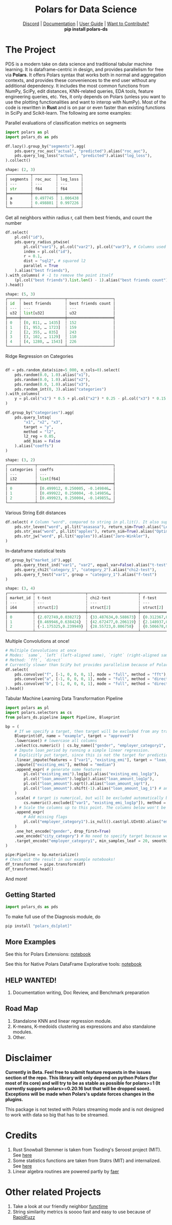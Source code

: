 <h1 align="center">
  <b>Polars for Data Science</b>
  <br>
</h1>

<p align="center">
  <a href="https://discord.gg/VaYJrrwbNU">Discord</a>
  |
  <a href="https://polars-ds-extension.readthedocs.io/en/latest/">Documentation</a>
  |
  <a href="https://github.com/abstractqqq/polars_ds_extension/blob/main/examples/basics.ipynb">User Guide</a>
  |
  <a href="https://github.com/abstractqqq/polars_ds_extension/blob/main/CONTRIBUTING.md">Want to Contribute?</a>
<br>
<b>pip install polars-ds</b>
</p>

# The Project

PDS is a modern take on data science and traditional tabular machine learning. It is dataframe-centric in design, and provides parallelism for free via **Polars**. It offers Polars syntax that works both in normal and aggregation contexts, and provides these conveniences to the end user without any additional dependency. It includes the most common functions from NumPy, SciPy, edit distances, KNN-related queries, EDA tools, feature engineering queries, etc. Yes, it only depends on Polars (unless you want to use the plotting functionalities and want to interop with NumPy). Most of the code is rewritten in **Rust** and is on par or even faster than existing functions in SciPy and Scikit-learn. The following are some examples:

Parallel evaluations of classification metrics on segments

```python
import polars as pl
import polars_ds as pds

df.lazy().group_by("segments").agg( 
    pds.query_roc_auc("actual", "predicted").alias("roc_auc"),
    pds.query_log_loss("actual", "predicted").alias("log_loss"),
).collect()

shape: (2, 3)
┌──────────┬──────────┬──────────┐
│ segments ┆ roc_auc  ┆ log_loss │
│ ---      ┆ ---      ┆ ---      │
│ str      ┆ f64      ┆ f64      │
╞══════════╪══════════╪══════════╡
│ a        ┆ 0.497745 ┆ 1.006438 │
│ b        ┆ 0.498801 ┆ 0.997226 │
└──────────┴──────────┴──────────┘
```

Get all neighbors within radius r, call them best friends, and count the number

```python
df.select(
    pl.col("id"),
    pds.query_radius_ptwise(
        pl.col("var1"), pl.col("var2"), pl.col("var3"), # Columns used as the coordinates in 3d space
        index = pl.col("id"),
        r = 0.1, 
        dist = "sql2", # squared l2
        parallel = True
    ).alias("best friends"),
).with_columns( # -1 to remove the point itself
    (pl.col("best friends").list.len() - 1).alias("best friends count")
).head()

shape: (5, 3)
┌─────┬───────────────────┬────────────────────┐
│ id  ┆ best friends      ┆ best friends count │
│ --- ┆ ---               ┆ ---                │
│ u32 ┆ list[u32]         ┆ u32                │
╞═════╪═══════════════════╪════════════════════╡
│ 0   ┆ [0, 811, … 1435]  ┆ 152                │
│ 1   ┆ [1, 953, … 1723]  ┆ 159                │
│ 2   ┆ [2, 355, … 835]   ┆ 243                │
│ 3   ┆ [3, 102, … 1129]  ┆ 110                │
│ 4   ┆ [4, 1280, … 1543] ┆ 226                │
└─────┴───────────────────┴────────────────────┘
```

Ridge Regression on Categories

```Python

df = pds.random_data(size=5_000, n_cols=0).select(
    pds.random(0.0, 1.0).alias("x1"),
    pds.random(0.0, 1.0).alias("x2"),
    pds.random(0.0, 1.0).alias("x3"),
    pds.random_int(0, 3).alias("categories")
).with_columns(
    y = pl.col("x1") * 0.5 + pl.col("x2") * 0.25 - pl.col("x3") * 0.15 + pds.random() * 0.0001
)

df.group_by("categories").agg(
    pds.query_lstsq(
        "x1", "x2", "x3", 
        target = "y",
        method = "l2",
        l2_reg = 0.05,
        add_bias = False
    ).alias("coeffs")
) 

shape: (3, 2)
┌────────────┬─────────────────────────────────┐
│ categories ┆ coeffs                          │
│ ---        ┆ ---                             │
│ i32        ┆ list[f64]                       │
╞════════════╪═════════════════════════════════╡
│ 0          ┆ [0.499912, 0.250005, -0.149846… │
│ 1          ┆ [0.499922, 0.250004, -0.149856… │
│ 2          ┆ [0.499923, 0.250004, -0.149855… │
└────────────┴─────────────────────────────────┘
```

Various String Edit distances

```Python
df.select( # Column "word", compared to string in pl.lit(). It also supports column vs column comparison
    pds.str_leven("word", pl.lit("asasasa"), return_sim=True).alias("Levenshtein"),
    pds.str_osa("word", pl.lit("apples"), return_sim=True).alias("Optimal String Alignment"),
    pds.str_jw("word", pl.lit("apples")).alias("Jaro-Winkler"),
)
```

In-dataframe statistical tests

```Python
df.group_by("market_id").agg(
    pds.query_ttest_ind("var1", "var2", equal_var=False).alias("t-test"),
    pds.query_chi2("category_1", "category_2").alias("chi2-test"),
    pds.query_f_test("var1", group = "category_1").alias("f-test")
)

shape: (3, 4)
┌───────────┬──────────────────────┬──────────────────────┬─────────────────────┐
│ market_id ┆ t-test               ┆ chi2-test            ┆ f-test              │
│ ---       ┆ ---                  ┆ ---                  ┆ ---                 │
│ i64       ┆ struct[2]            ┆ struct[2]            ┆ struct[2]           │
╞═══════════╪══════════════════════╪══════════════════════╪═════════════════════╡
│ 0         ┆ {2.072749,0.038272}  ┆ {33.487634,0.588673} ┆ {0.312367,0.869842} │
│ 1         ┆ {0.469946,0.638424}  ┆ {42.672477,0.206119} ┆ {2.148937,0.072536} │
│ 2         ┆ {-1.175325,0.239949} ┆ {28.55723,0.806758}  ┆ {0.506678,0.730849} │
└───────────┴──────────────────────┴──────────────────────┴─────────────────────┘
```

Multiple Convolutions at once!

```Python
# Multiple Convolutions at once
# Modes: `same`, `left` (left-aligned same), `right` (right-aligned same), `valid` or `full`
# Method: `fft`, `direct`
# Currently slower than SciPy but provides parallelism because of Polars
df.select(
    pds.convolve("f", [-1, 0, 0, 0, 1], mode = "full", method = "fft"), # column f with the kernel given here
    pds.convolve("a", [-1, 0, 0, 0, 1], mode = "full", method = "direct"),
    pds.convolve("b", [-1, 0, 0, 0, 1], mode = "full", method = "direct"),
).head()
```

Tabular Machine Learning Data Transformation Pipeline

```Python
import polars as pl
import polars.selectors as cs
from polars_ds.pipeline import Pipeline, Blueprint

bp = (
    # If we specify a target, then target will be excluded from any transformations.
    Blueprint(df, name = "example", target = "approved") 
    .lowercase() # lowercase all columns
    .select(cs.numeric() | cs.by_name(["gender", "employer_category1", "city_category"]))
    # Impute loan_period by running a simple linear regression. 
    # Explicitly put target, since this is not the target for prediction. 
    .linear_impute(features = ["var1", "existing_emi"], target = "loan_period") 
    .impute(["existing_emi"], method = "median")
    .append_expr( # generate some features
        pl.col("existing_emi").log1p().alias("existing_emi_log1p"),
        pl.col("loan_amount").log1p().alias("loan_amount_log1p"),
        pl.col("loan_amount").sqrt().alias("loan_amount_sqrt"),
        pl.col("loan_amount").shift(-1).alias("loan_amount_lag_1") # any kind of lag transform
    )
    .scale( # target is numerical, but will be excluded automatically because bp is initialzied with a target
        cs.numeric().exclude(["var1", "existing_emi_log1p"]), method = "standard"
    ) # Scale the columns up to this point. The columns below won't be scaled
    .append_expr(
        # Add missing flags
        pl.col("employer_category1").is_null().cast(pl.UInt8).alias("employer_category1_is_missing")
    )
    .one_hot_encode("gender", drop_first=True)
    .woe_encode("city_category") # No need to specify target because we initialized bp with a target
    .target_encode("employer_category1", min_samples_leaf = 20, smoothing = 10.0) # same as above
)

pipe:Pipeline = bp.materialize()
# Check out the result in our example notebooks!
df_transformed = pipe.transform(df)
df_transformed.head()
```

And more!

## Getting Started

```python
import polars_ds as pds
```

To make full use of the Diagnosis module, do

```python
pip install "polars_ds[plot]"
```

## More Examples

See this for Polars Extensions: [notebook](./examples/basics.ipynb)

See this for Native Polars DataFrame Explorative tools: [notebook](./examples/diagnosis.ipynb)

## HELP WANTED!

1. Documentation writing, Doc Review, and Benchmark preparation

## Road Map

1. Standalone KNN and linear regression module.
2. K-means, K-medoids clustering as expressions and also standalone modules.
3. Other.

# Disclaimer

**Currently in Beta. Feel free to submit feature requests in the issues section of the repo. This library will only depend on python Polars (for most of its core) and will try to be as stable as possible for polars>=1 (It currently supports polars>=0.20.16 but that will be dropped soon). Exceptions will be made when Polars's update forces changes in the plugins.**

This package is not tested with Polars streaming mode and is not designed to work with data so big that has to be streamed.

# Credits

1. Rust Snowball Stemmer is taken from Tsoding's Seroost project (MIT). See [here](https://github.com/tsoding/seroost)
2. Some statistics functions are taken from Statrs (MIT) and internalized. See [here](https://github.com/statrs-dev/statrs/tree/master)
3. Linear algebra routines are powered partly by [faer](https://crates.io/crates/faer)

# Other related Projects

1. Take a look at our friendly neighbor [functime](https://github.com/TracecatHQ/functime)
2. String similarity metrics is soooo fast and easy to use because of [RapidFuzz](https://github.com/maxbachmann/rapidfuzz-rs)